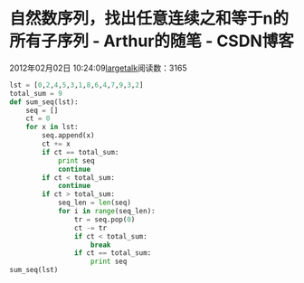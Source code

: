 # 自然数序列，找出任意连续之和等于n的所有子序列 - Arthur的随笔 - CSDN博客
2012年02月02日 10:24:09[largetalk](https://me.csdn.net/largetalk)阅读数：3165
```python
lst = [0,2,4,5,3,1,8,6,4,7,9,3,2]
total_sum = 9
def sum_seq(lst):
    seq = []
    ct = 0
    for x in lst:
        seq.append(x)
        ct += x
        if ct == total_sum:
            print seq
            continue
        if ct < total_sum:
            continue
        if ct > total_sum:
            seq_len = len(seq)
            for i in range(seq_len):
                tr = seq.pop(0)
                ct -= tr
                if ct < total_sum:
                    break
                if ct == total_sum:
                    print seq
sum_seq(lst)
```
